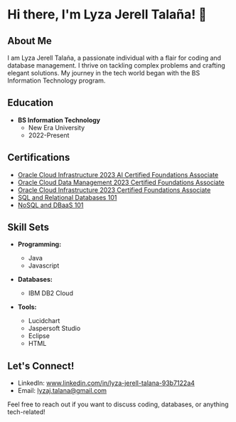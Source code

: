 # Hi there, I'm Lyza Jerell Talaña! 👋

## About Me

I am Lyza Jerell Talaña, a passionate individual with a flair for coding and database management. I thrive on tackling complex problems and crafting elegant solutions. My journey in the tech world began with the BS Information Technology program.

## Education

- **BS Information Technology**
  - New Era University
  - 2022-Present

## Certifications

- [Oracle Cloud Infrastructure 2023 AI Certified Foundations Associate](https://catalog-education.oracle.com/pls/certview/sharebadge?id=5E621C5B87CB777530715469E5AD7CD7DD22D8E97731E4DADD5924B7B4542F5B)
- [Oracle Cloud Data Management 2023 Certified Foundations Associate](https://catalog-education.oracle.com/pls/certview/sharebadge?id=67D9723D78376F0D49E1F2AF55B5CCC9637BA758F3107E976AFA468B7BDC8F39)
- [Oracle Cloud Infrastructure 2023 Certified Foundations Associate](https://catalog-education.oracle.com/pls/certview/sharebadge?id=0BD4D05187E9AC571223E86F87577D0F5CB56932368317107AC9C839E210BE2C)
- [SQL and Relational Databases 101](https://courses.cognitiveclass.ai/certificates/4d76da7856834392887d626cde19dff6)
- [NoSQL and DBaaS 101](https://courses.cognitiveclass.ai/certificates/60540cd6a23e45a1b28fbc2d027fd887)

## Skill Sets

- **Programming:**
  - Java
  - Javascript

- **Databases:**
  - IBM DB2 Cloud

- **Tools:**
  - Lucidchart
  - Jaspersoft Studio
  - Eclipse
  - HTML

## Let's Connect!

- LinkedIn: www.linkedin.com/in/lyza-jerell-talana-93b7122a4
- Email: lyzaj.talana@gmail.com

Feel free to reach out if you want to discuss coding, databases, or anything tech-related!
